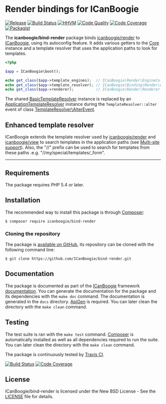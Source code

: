 # Render bindings for ICanBoogie

[![Release](https://img.shields.io/github/release/ICanBoogie/bind-render.svg)](https://github.com/ICanBoogie/bind-render/releases)
[![Build Status](https://img.shields.io/travis/ICanBoogie/bind-render/master.svg)](http://travis-ci.org/ICanBoogie/bind-render)
[![HHVM](https://img.shields.io/hhvm/icanboogie/bind-render.svg)](http://hhvm.h4cc.de/package/icanboogie/bind-render)
[![Code Quality](https://img.shields.io/scrutinizer/g/ICanBoogie/bind-render/master.svg)](https://scrutinizer-ci.com/g/ICanBoogie/bind-render)
[![Code Coverage](https://img.shields.io/coveralls/ICanBoogie/bind-render/master.svg)](https://coveralls.io/r/ICanBoogie/bind-render)
[![Packagist](https://img.shields.io/packagist/dt/icanboogie/bind-render.svg)](https://packagist.org/packages/icanboogie/bind-render)

The **icanboogie/bind-render** package binds [icanboogie/render][] to [ICanBoogie][], using its
autoconfig feature. It adds various getters to the [Core][] instance and a template
resolver that uses the application paths to look for templates.

```php
<?php

$app = ICanBoogie\boot();

echo get_class($app->template_engines);  // ICanBoogie\Render\EngineCollection
echo get_class($app->template_resolver); // ICanBoogie\Binding\Render\ApplicationTemplateResolver
echo get_class($app->renderer);          // ICanBoogie\Render\Renderer
```

The shared [BasicTemplateResolver][] instance is replaced by an [ApplicationTemplateResolver][]
instance during the `TemplateResolver::alter` event of class [TemplateResolver\AlterEvent].





## Enhanced template resolver

ICanBoogie extends the template resolver used by [icanboogie/render][] and [icanboogie/view][]
to search templates in the application paths (see [Multi-site support](https://github.com/ICanBoogie/ICanBoogie#multi-site-support)).
Also, the "//" prefix can be used to search for templates from these paths .e.g.
"//my/special/templates/_form".





----------





## Requirements

The package requires PHP 5.4 or later.





## Installation

The recommended way to install this package is through [Composer](http://getcomposer.org/):

```
$ composer require icanboogie/bind-render
```





### Cloning the repository

The package is [available on GitHub](https://github.com/ICanBoogie/bind-render), its repository can be
cloned with the following command line:

	$ git clone https://github.com/ICanBoogie/bind-render.git





## Documentation

The package is documented as part of the [ICanBoogie](http://icanboogie.org/) framework
[documentation](http://icanboogie.org/docs/). You can generate the documentation for the package
and its dependencies with the `make doc` command. The documentation is generated in the `docs`
directory. [ApiGen](http://apigen.org/) is required. You can later clean the directory with
the `make clean` command.





## Testing

The test suite is ran with the `make test` command. [Composer](http://getcomposer.org/) is
automatically installed as well as all dependencies required to run the suite. You can later
clean the directory with the `make clean` command.

The package is continuously tested by [Travis CI](http://about.travis-ci.org/).

[![Build Status](https://img.shields.io/travis/ICanBoogie/bind-render/master.svg)](https://travis-ci.org/ICanBoogie/bind-render)
[![Code Coverage](https://img.shields.io/coveralls/ICanBoogie/bind-render/master.svg)](https://coveralls.io/r/ICanBoogie/bind-render)





## License

ICanBoogie/bind-render is licensed under the New BSD License - See the [LICENSE](LICENSE) file for details.





[icanboogie/module]: https://github.com/ICanBoogie/Module
[icanboogie/render]: https://github.com/ICanBoogie/Render
[icanboogie/view]: https://github.com/ICanBoogie/View
[ICanBoogie]: https://github.com/ICanBoogie/ICanBoogie
[ApplicationTemplateResolver]: http://icanboogie.org/docs/class-ICanBoogie.Binding.Render.ApplicationTemplateResolver.html
[Core]: http://icanboogie.org/docs/class-ICanBoogie.Core.html
[BasicTemplateResolver]: http://icanboogie.org/docs/class-ICanBoogie.Render.BasicTemplateResolver.html
[TemplateResolver\AlterEvent]: http://icanboogie.org/docs/class-ICanBoogie.Render.TemplateResolver.AlterEvent.html
